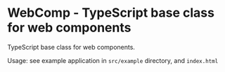 # WebComp - TypeScript base class for web components

TypeScript base class for web components.

Usage: see example application in `src/example` directory, and `index.html`